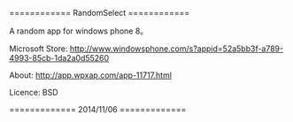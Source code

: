 ============ RandomSelect ============

A random app for windows phone 8。

Microsoft Store: http://www.windowsphone.com/s?appid=52a5bb3f-a789-4993-85cb-1da2a0d55260

About: http://app.wpxap.com/app-11717.html

Licence: BSD

============= 2014/11/06 =============
